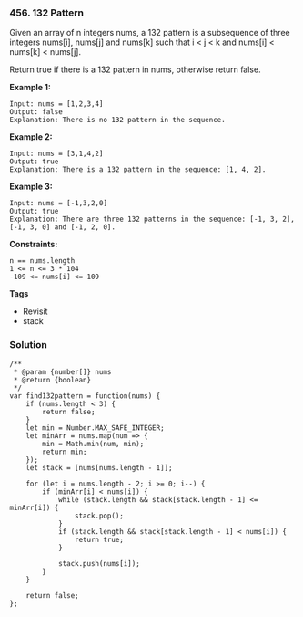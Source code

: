 ### 456. 132 Pattern
Given an array of n integers nums, a 132 pattern is a subsequence of three integers nums[i], nums[j] and nums[k] such that i < j < k and nums[i] < nums[k] < nums[j].

Return true if there is a 132 pattern in nums, otherwise return false.

**Example 1:**
```
Input: nums = [1,2,3,4]
Output: false
Explanation: There is no 132 pattern in the sequence.
```

**Example 2:**
```
Input: nums = [3,1,4,2]
Output: true
Explanation: There is a 132 pattern in the sequence: [1, 4, 2].
```

**Example 3:**
```
Input: nums = [-1,3,2,0]
Output: true
Explanation: There are three 132 patterns in the sequence: [-1, 3, 2], [-1, 3, 0] and [-1, 2, 0].
```

**Constraints:**
```
n == nums.length
1 <= n <= 3 * 104
-109 <= nums[i] <= 109
```

**Tags**
- Revisit
- stack

### Solution
```
/**
 * @param {number[]} nums
 * @return {boolean}
 */
var find132pattern = function(nums) {
    if (nums.length < 3) {
        return false;
    }
    let min = Number.MAX_SAFE_INTEGER;
    let minArr = nums.map(num => {
        min = Math.min(num, min);
        return min;
    });
    let stack = [nums[nums.length - 1]];
    
    for (let i = nums.length - 2; i >= 0; i--) {
        if (minArr[i] < nums[i]) {
            while (stack.length && stack[stack.length - 1] <= minArr[i]) {
                stack.pop();
            }
            if (stack.length && stack[stack.length - 1] < nums[i]) {
                return true;
            }
            
            stack.push(nums[i]);
        } 
    }    
    
    return false;
};

```
